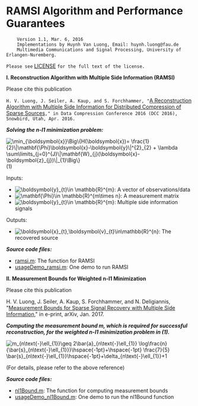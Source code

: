 # RAMSI Algorithm and Performance Guarantees

        Version 1.1, Mar. 6, 2016
        Implementations by Huynh Van Luong, Email: huynh.luong@fau.de
        Multimedia Communications and Signal Processing, University of Erlangen-Nuremberg.
        
   `Please see` [LICENSE](https://github.com/huynhlvd/ramsi/blob/master/LICENSE.md) `for the full text of the license.`

**I. Reconstruction Algorithm with Multiple Side Information (RAMSI)**

Please cite this publication

   `H. V. Luong, J. Seiler, A. Kaup, and S. Forchhammer, "`[A Reconstruction Algorithm with Multiple Side Information for Distributed Compression of Sparse Sources](http://ieeexplore.ieee.org/document/7786164/)`," in Data Compression Conference 2016 (DCC 2016), Snowbird, Utah, Apr. 2016.`

  **_Solving the _n-l1_ minimization problem:_**
  
<img src="https://latex.codecogs.com/svg.latex?\dpi{150}&space;\min_{\boldsymbol{x}}\Big\{H(\boldsymbol{x})=&space;\frac{1}{2}\|\mathbf{\Phi}\boldsymbol{x}-\boldsymbol{y}\|^{2}_{2}&space;&plus;&space;\lambda&space;\sum\limits_{j=0}^{J}\|\mathbf{W}_{j}(\boldsymbol{x}-\boldsymbol{z}_{j})\|_{1}\Big\}" title="\min_{\boldsymbol{x}}\Big\{H(\boldsymbol{x})= \frac{1}{2}\|\mathbf{\Phi}\boldsymbol{x}-\boldsymbol{y}\|^{2}_{2} + \lambda \sum\limits_{j=0}^{J}\|\mathbf{W}_{j}(\boldsymbol{x}-\boldsymbol{z}_{j})\|_{1}\Big\}"  /> (1)

Inputs:
- <img src="https://latex.codecogs.com/svg.latex?\dpi{150}&space;\boldsymbol{y}\in&space;\mathbb{R}^{m}" title="\boldsymbol{y}_{t}\in \mathbb{R}^{m}" />: A vector of observations/data <br /> 
- <img src="https://latex.codecogs.com/svg.latex?\dpi{150}&space;\mathbf{\Phi}\in&space;\mathbb{R}^{m\times&space;n}" title="\mathbf{\Phi}\in \mathbb{R}^{m\times n}" />: A measurement matrix <br />
- <img src="https://latex.codecogs.com/svg.latex?\dpi{150}&space;\boldsymbol{z}_{j}\in&space;\mathbb{R}^{n}" title="\boldsymbol{y}_{t}\in \mathbb{R}^{m}" />: Multiple side information signals <br />

Outputs:
- <img src="https://latex.codecogs.com/svg.latex?\dpi{150}&space;\boldsymbol{\hat{x}}\in\mathbb{R}^{n}" title="\boldsymbol{x}_{t},\boldsymbol{v}_{t}\in\mathbb{R}^{n}" />: The recovered source 

**_Source code files:_**  
 - [ramsi.m](https://github.com/huynhlvd/ramsi/blob/master/ramsi.m): The function for RAMSI
 - [usageDemo_ramsi.m](https://github.com/huynhlvd/ramsi/blob/master/usageDemo_ramsi.m): One demo to run RAMSI

**II. Measurement Bounds for Weighted n-l1 Minimization**

Please cite this publication

H. V. Luong, J. Seiler, A. Kaup, S. Forchhammer, and N. Deligiannis, "[Measurement Bounds for Sparse Signal Recovery with Multiple Side Information](https://arxiv.org/abs/1605.03234)," in e-print, arXiv, Jan. 2017.

**_Computing the measurement bound m, which is required for successful reconstruction, for the weighted n-l1 minimization problem in (1)._**

<img src="https://latex.codecogs.com/svg.latex?m_{n\text{-}\ell_{1}}\geq&space;2\bar{a}_{n\text{-}\ell_{1}}&space;\log\frac{n}{\bar{s}_{n\text{-}\ell_{1}}}\hspace{-1pt}&plus;\hspace{-1pt}&space;\frac{7}{5}&space;\bar{s}_{n\text{-}\ell_{1}}\hspace{-1pt}&plus;\delta_{n\text{-}\ell_{1}}&plus;1" title="m_{n\text{-}\ell_{1}}\geq 2\bar{a}_{n\text{-}\ell_{1}} \log\frac{n}{\bar{s}_{n\text{-}\ell_{1}}}\hspace{-1pt}+\hspace{-1pt} \frac{7}{5} \bar{s}_{n\text{-}\ell_{1}}\hspace{-1pt}+\delta_{n\text{-}\ell_{1}}+1" />
 
 (For details, please refer to the above reference)
 
**_Source code files:_**    
- [nl1Bound.m](https://github.com/huynhlvd/ramsi/blob/master/nl1Bound.m): The function for computing measurement bounds
- [usageDemo_nl1Bound.m](https://github.com/huynhlvd/ramsi/blob/master/usageDemo_nl1Bound.m): One demo to run the nl1Bound function
